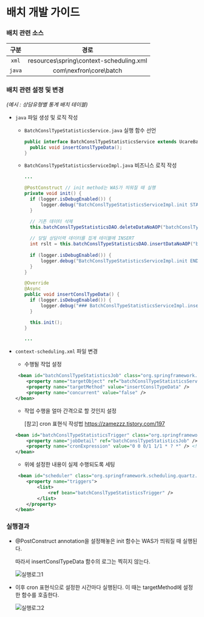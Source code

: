 # 배치 개발 가이드


### 배치 관련 소스

| 구분 | 경로 |
|:---:|:---:|
| `xml` | resources\spring\context-scheduling.xml|
| `java` | com\nexfron\core\batch |



### 배치 관련 설정 및 변경
*(예시 : 상담유형별 통계 배치 테이블)*

 - `java` 파일 생성 및 로직 작성 
   * `BatchConslTypeStatisticsService.java` 실행 함수 선언
      ```java
      public interface BatchConslTypeStatisticsService extends UcareBaseService<BatchConslTypeStatisticsPVO, BatchConslTypeStatisticsDVO> {
        public void insertConslTypeData();
      }
      ```
      
   * `BatchConslTypeStatisticsServiceImpl.java` 비즈니스 로직 작성
      ```java
      ...

      @PostConstruct // init method는 WAS가 띄워질 때 실행 
	  private void init() {
        if (logger.isDebugEnabled()) {
            logger.debug("BatchConslTypeStatisticsServiceImpl.init START");
        }

        // 기존 데이터 삭제
        this.batchConslTypeStatisticsDAO.deleteDataNoAOP("batchConslTypeStatistics.deleteConslTypeStatistics", new BatchConslTypeStatisticsDVO());
        
        // 당일 상담이력 데이터를 집계 테이블에 INSERT
        int rslt = this.batchConslTypeStatisticsDAO.insertDataNoAOP("batchConslTypeStatistics.insertConslTypeStatistics", new BatchConslTypeStatisticsDVO());
        
        if (logger.isDebugEnabled()) {
            logger.debug("BatchConslTypeStatisticsServiceImpl.init END");
        }
	  }
	
      @Override
      @Async
      public void insertConslTypeData() {
        if (logger.isDebugEnabled()) {
            logger.debug("### BatchConslTypeStatisticsServiceImpl.insertConslTypeData CALL");
        }

        this.init();
      }

      ...
      ```

 - `context-scheduling.xml` 파일 변경
    * 수행될 작업 설정
    ```xml
     <bean id="batchConslTypeStatisticsJob" class="org.springframework.scheduling.quartz.MethodInvokingJobDetailFactoryBean">
		<property name="targetObject" ref="batchConslTypeStatisticsService" />
		<property name="targetMethod" value="insertConslTypeData" />
		<property name="concurrent" value="false" />
	</bean>
    ```

    * 작업 수행을 얼마 간격으로 할 것인지 설정
      
      [참고] cron 표현식 작성법 https://zamezzz.tistory.com/197

    ```xml
    <bean id="batchConslTypeStatisticsTrigger" class="org.springframework.scheduling.quartz.CronTriggerFactoryBean">
		<property name="jobDetail" ref="batchConslTypeStatisticsJob" />
		<property name="cronExpression" value="0 0 0/1 1/1 * ? *" /> <!-- 1시간마다 수행 -->
	</bean>
    ```

    * 위에 설정한 내용이 실제 수행되도록 세팅
    ```xml
     <bean id="scheduler" class="org.springframework.scheduling.quartz.SchedulerFactoryBean">
		<property name="triggers">
			<list>
				<ref bean="batchConslTypeStatisticsTrigger" />
			</list>
		</property>
	</bean>
    ```



### 실행결과
- @PostConstruct annotation을 설정해놓은 init 함수는 WAS가 띄워질 때 실행된다.

  따라서 insertConslTypeData 함수의 로그는 찍히지 않는다.

  ![실행로그1](https://user-images.githubusercontent.com/52988840/116839788-8ec92a80-ac0e-11eb-8815-45490a0cc54a.png)

- 이후 cron 표현식으로 설정한 시간마다 실행된다. 이 때는 targetMethod에 설정한 함수를 호출한다.

  ![실행로그2](https://user-images.githubusercontent.com/52988840/116839791-9092ee00-ac0e-11eb-86e6-98fb7d9adff2.png)
  